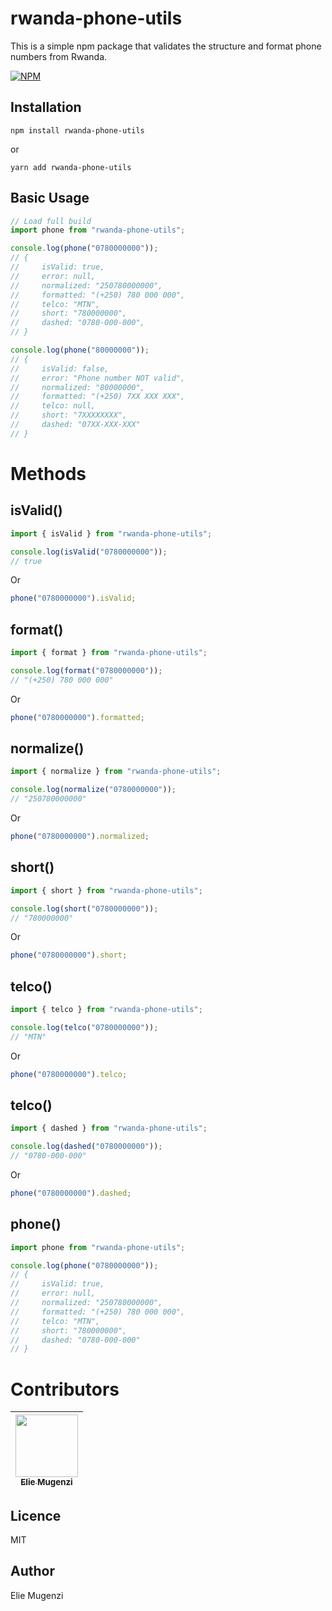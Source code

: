 # rwanda-phone-utils

This is a simple npm package that validates the structure and format phone numbers from Rwanda.

[![NPM](https://nodei.co/npm/rwanda-phone-utils.png)](https://nodei.co/npm/rwanda-phone-utils/)

## Installation

```cli
npm install rwanda-phone-utils
```

or

```cli
yarn add rwanda-phone-utils
```

## Basic Usage

```js
// Load full build
import phone from "rwanda-phone-utils";

console.log(phone("0780000000"));
// {
//     isValid: true,
//     error: null,
//     normalized: "250780000000",
//     formatted: "(+250) 780 000 000",
//     telco: "MTN",
//     short: "780000000",
//     dashed: "0780-000-000",
// }

console.log(phone("80000000"));
// {
//     isValid: false,
//     error: "Phone number NOT valid",
//     normalized: "80000000",
//     formatted: "(+250) 7XX XXX XXX",
//     telco: null,
//     short: "7XXXXXXXX",
//     dashed: "07XX-XXX-XXX"
// }
```

# Methods

## isValid()

```js
import { isValid } from "rwanda-phone-utils";

console.log(isValid("0780000000"));
// true
```

Or

```js
phone("0780000000").isValid;
```

## format()

```js
import { format } from "rwanda-phone-utils";

console.log(format("0780000000"));
// "(+250) 780 000 000"
```

Or

```js
phone("0780000000").formatted;
```

## normalize()

```js
import { normalize } from "rwanda-phone-utils";

console.log(normalize("0780000000"));
// "250780000000"
```

Or

```js
phone("0780000000").normalized;
```

## short()

```js
import { short } from "rwanda-phone-utils";

console.log(short("0780000000"));
// "780000000"
```

Or

```js
phone("0780000000").short;
```

## telco()

```js
import { telco } from "rwanda-phone-utils";

console.log(telco("0780000000"));
// "MTN"
```

Or

```js
phone("0780000000").telco;
```

## telco()

```js
import { dashed } from "rwanda-phone-utils";

console.log(dashed("0780000000"));
// "0780-000-000"
```

Or

```js
phone("0780000000").dashed;
```

## phone()

```js
import phone from "rwanda-phone-utils";

console.log(phone("0780000000"));
// {
//     isValid: true,
//     error: null,
//     normalized: "250780000000",
//     formatted: "(+250) 780 000 000",
//     telco: "MTN",
//     short: "780000000",
//     dashed: "0780-000-000"
// }
```

# Contributors

| [<img src="https://github.com/eliemugenzi.png" width="100px;"><br><sub><b>Elie Mugenzi</b></sub>](https://github.com/eliemugenzi) |
| :-------------------------------------------------------------------------------------------------------------------------------: |

## Licence

MIT

## Author

Elie Mugenzi

